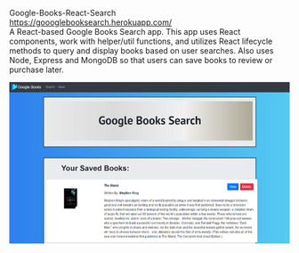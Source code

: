 Google-Books-React-Search
<br>
https://goooglebooksearch.herokuapp.com/
<br>
A React-based Google Books Search app. This app uses React components, work with helper/util functions, and utilizes React lifecycle methods to query and display books based on user searches. Also uses Node, Express and MongoDB so that users can save books to review or purchase later.
<p align="center">
<img src="/client/images/googlebooks.png"/>
  </p>
